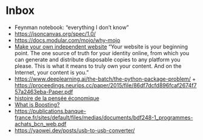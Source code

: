 # Inbox

- Feynman notebook: “everything I don’t know”
- https://jsoncanvas.org/spec/1.0/
- https://docs.modular.com/mojo/why-mojo
- [Make your own independent website](https://victoria.dev/blog/make-your-own-independent-website/) “Your website is your beginning point. The one source of truth for your identity online, from which you can generate and distribute disposable copies to any platform you please. This is what it means to truly own your content. And on the Internet, your content is you.”
- https://www.deeplearning.ai/the-batch/the-python-package-problem/ + https://proceedings.neurips.cc/paper/2015/file/86df7dcfd896fcaf2674f757a2463eba-Paper.pdf
- [histoire de la pensée économique](https://www.citeco.fr/histoire-pensee-economique/?lg=en)
- [What is Boosting?](https://aws.amazon.com/what-is/boosting/?nc1=h_ls)
- https://publications.banque-france.fr/sites/default/files/medias/documents/bdf248-1_programmes-achats_bcn_web.pdf
- https://yaowei.dev/posts/usb-to-usb-converter/
